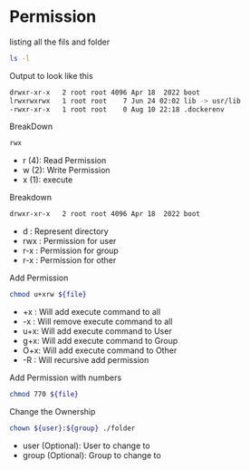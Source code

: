 # Permission
listing all the fils and folder 
```sh
ls -l
```
Output to look like this
```sh
drwxr-xr-x   2 root root 4096 Apr 18  2022 boot
lrwxrwxrwx   1 root root    7 Jun 24 02:02 lib -> usr/lib
-rwxr-xr-x   1 root root    0 Aug 10 22:18 .dockerenv
```
BreakDown
```sh
rwx
```
- r (4): Read Permission
- w (2): Write Permission
- x (1): execute

Breakdown 
```sh
drwxr-xr-x   2 root root 4096 Apr 18  2022 boot
```
- d   : Represent directory
- rwx : Permission for user 
- r-x : Permission for group
- r-x : Permission for other

Add Permission
```sh
chmod u+xrw ${file}
```
- +x : Will add execute command to all
- -x : Will remove execute command to all
- u+x: Will add execute command to User
- g+x: Will add execute command to Group
- O+x: Will add execute command to Other
- -R : Will recursive add permission

Add Permission with numbers
```sh
chmod 770 ${file}
```
Change the Ownership
```sh
chown ${user}:${group} ./folder
```
- user (Optional): User to change to
- group (Optional): Group to change to
